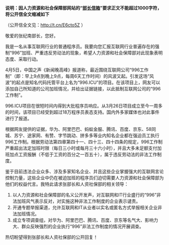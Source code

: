 **说明：因人力资源和社会保障部网站的“[部长信箱](http://www.mohrss.gov.cn/SYrlzyhshbzb/zxhd/buzhangxinxiang/woyaoxiexin/)”要求正文不能超过1000字符，将公开信全文缩减如下**

（公开信全文见：http://t.cn/E6cto5Z ）

敬爱的张纪南部长，您好。

我是一名从事互联网行业的普通程序员。我要向您汇报互联网行业普遍存在的强制“996”加班、严重违反劳动法的现象，希望人力资源和社会保障部对此现象表明态度、采取行动。

4月5日，中国之声《新闻晚高峰》报道称，最近围绕互联网公司“996工作制”（即：早上9点到晚上9点，每周6天工作时间）的风波又起。引发这场“风波”的起点是知名代码托管平台上名为“996.ICU”的项目。在该项目上，网友可以添加自己所知道的公司加班情况，并给出证据链接，以此抵制互联网公司的“996工作制”。

996.ICU项目在很短时间内得到大批程序员响应。从3月26日项目成立至今一周多的时间，该项目已经受到超过18万程序员表态支持。国内外多家媒体也对此事件进行了报道。

根据网友提供的证据，华为、阿里巴巴、蚂蚁金服、腾讯、百度、京东、58同城、苏宁、途家网、有赞、字节跳动、拼多多等业内知名企业都在强迫员工执行996工作制。根据劳动法第四章第四十一、四十三、四十四条的规定，996工作制严重超出法定加班时限（每日三小时或每月三十六小时），并且大多未足额支付加班加点工资报酬（不低于工资的百分之一百五十），属于违反劳动法的非法工作制度。

鉴于目前违法企业众多、涉及多家知名企业、并且这些企业掌握强大的互联网言论控制力量，这些企业中仍在被迫加班的程序员们迫切需要人力资源和社会保障部为他们的权益代言。我特此请求张部长和人资社保部的相关领导：

1. 以人力资源和社会保障部的名义公开发声，对互联网和IT行业盛行的“996”非法加班风气表示反对，对实施这种非法工作制度的企业表示谴责。
2. 开通专题举报渠道，允许互联网和IT从业者以实名或匿名方式举报相关企业非法加班情况。
3. 成立专项调查组，对华为、阿里巴巴、腾讯、百度、京东等名气大、影响力大、群众反映强烈的企业执行“996”非法工作制度的情况开展调查。

热切盼望得到张部长和人资社保部的公开回复！
